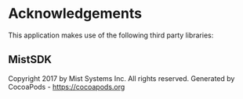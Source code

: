 # Acknowledgements
This application makes use of the following third party libraries:

## MistSDK

Copyright 2017 by Mist Systems Inc. All rights reserved.
Generated by CocoaPods - https://cocoapods.org

